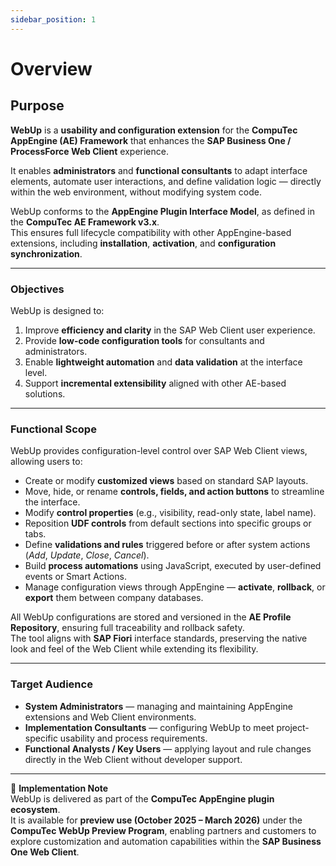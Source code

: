 ```yaml
---
sidebar_position: 1
---
```


# Overview

## Purpose

**WebUp** is a **usability and configuration extension** for the **CompuTec AppEngine (AE) Framework** that enhances the **SAP Business One / ProcessForce Web Client** experience.

It enables **administrators** and **functional consultants** to adapt interface elements, automate user interactions, and define validation logic — directly within the web environment, without modifying system code.

WebUp conforms to the **AppEngine Plugin Interface Model**, as defined in the **CompuTec AE Framework v3.x**.  
This ensures full lifecycle compatibility with other AppEngine-based extensions, including **installation**, **activation**, and **configuration synchronization**.

---

### Objectives

WebUp is designed to:

1. Improve **efficiency and clarity** in the SAP Web Client user experience.  
2. Provide **low-code configuration tools** for consultants and administrators.  
3. Enable **lightweight automation** and **data validation** at the interface level.  
4. Support **incremental extensibility** aligned with other AE-based solutions.  

---

### Functional Scope

WebUp provides configuration-level control over SAP Web Client views, allowing users to:

- Create or modify **customized views** based on standard SAP layouts.  
- Move, hide, or rename **controls, fields, and action buttons** to streamline the interface.  
- Modify **control properties** (e.g., visibility, read-only state, label name).  
- Reposition **UDF controls** from default sections into specific groups or tabs.  
- Define **validations and rules** triggered before or after system actions (*Add*, *Update*, *Close*, *Cancel*).  
- Build **process automations** using JavaScript, executed by user-defined events or Smart Actions.  
- Manage configuration views through AppEngine — **activate**, **rollback**, or **export** them between company databases.  

All WebUp configurations are stored and versioned in the **AE Profile Repository**, ensuring full traceability and rollback safety.  
The tool aligns with **SAP Fiori** interface standards, preserving the native look and feel of the Web Client while extending its flexibility.

---

### Target Audience

- **System Administrators** — managing and maintaining AppEngine extensions and Web Client environments.  
- **Implementation Consultants** — configuring WebUp to meet project-specific usability and process requirements.  
- **Functional Analysts / Key Users** — applying layout and rule changes directly in the Web Client without developer support.  

---

📘 **Implementation Note**  
WebUp is delivered as part of the **CompuTec AppEngine plugin ecosystem**.  
It is available for **preview use (October 2025 – March 2026)** under the **CompuTec WebUp Preview Program**, enabling partners and customers to explore customization and automation capabilities within the **SAP Business One Web Client**.
